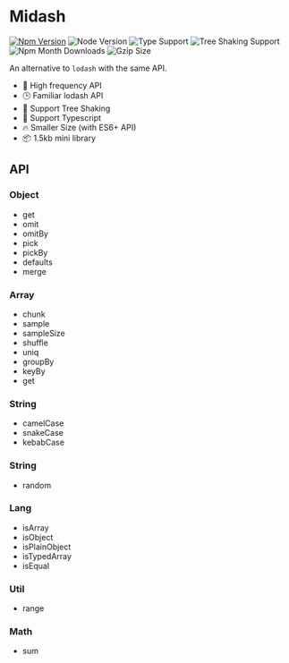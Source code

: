 # Midash

[![Npm Version](https://badgen.net/npm/v/midash)](https://npmjs.com/package/midash)
![Node Version](https://badgen.net/npm/node/midash)
![Type Support](https://badgen.net/npm/types/midash)
![Tree Shaking Support](https://badgen.net/bundlephobia/tree-shaking/midash)
![Npm Month Downloads](https://badgen.net/npm/dw/midash)
![Gzip Size](https://badgen.net/bundlephobia/minzip/midash)

An alternative to `lodash` with the same API. 

+ 🔨 High frequency API
+ 🕒 Familiar lodash API
+ 💪 Support Tree Shaking
+ 👫 Support Typescript
+ 🔥 Smaller Size (with ES6+ API)
+ 📦 1.5kb mini library

## API

### Object

+ get
+ omit
+ omitBy
+ pick
+ pickBy
+ defaults
+ merge

### Array

+ chunk
+ sample
+ sampleSize
+ shuffle
+ uniq
+ groupBy
+ keyBy
+ get

### String

+ camelCase
+ snakeCase
+ kebabCase

### String

+ random

### Lang

+ isArray
+ isObject
+ isPlainObject
+ isTypedArray
+ isEqual

### Util

+ range

### Math

+ sum